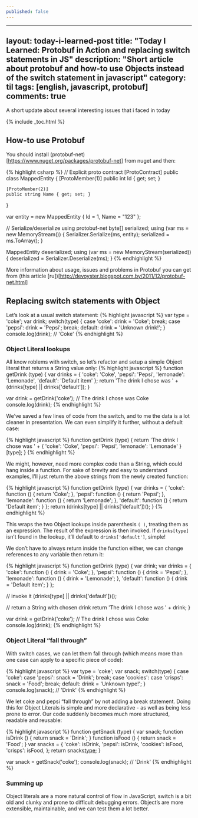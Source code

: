 ```yaml
---
published: false
---
```


---
layout: today-i-learned-post
title: "Today I Learned: Protobuf in Action and replacing switch statements in JS"
description: "Short article about protobuf and how-to use Objects instead of the switch statement in javascript"
category: til
tags: [english, javascript, protobuf]
comments: true
---

A short update about several interesting issues that i faced in today

{% include _toc.html %}

## How-to use Protobuf
You should install (protobuf-net)[https://www.nuget.org/packages/protobuf-net] from nuget and then:

{% highlight csharp %}
// Explicit proto contract
[ProtoContract]
public class MappedEntity
{
    [ProtoMember(1)]
    public int Id { get; set; }

    [ProtoMember(2)]
    public string Name { get; set; }
}

var entity = new MappedEntity { Id = 1, Name = "123" };

// Serialize/deserialize using protobuf-net
byte[] serialized;
using (var ms = new MemoryStream())
{
    Serializer.Serialize(ms, entity);
    serialized = ms.ToArray();
}

MappedEntity deserialized;
using (var ms = new MemoryStream(serialized))
{
    deserialized = Serializer.Deserialize<MappedEntity>(ms);
}
{% endhighlight %}

More information about usage, issues and problems in Protobuf you can get from (this article [ru])[http://devoyster.blogspot.com.by/2011/12/protobuf-net.html]

## Replacing switch statements with Object

Let’s look at a usual switch statement:
{% highlight javascript %}
var type = 'coke';
var drink;
switch(type) {
case 'coke':
  drink = 'Coke';
  break;
case 'pepsi':
  drink = 'Pepsi';
  break;
default:
  drink = 'Unknown drink!';
}
console.log(drink); // 'Coke'
{% endhighlight %}

### Object Literal lookups

All know roblems with switch, so let’s refactor and setup a simple Object literal that returns a String value only:
{% highlight javascript %}
function getDrink (type) {
  var drinks = {
    'coke': 'Coke',
    'pepsi': 'Pepsi',
    'lemonade': 'Lemonade',
    'default': 'Default item'
  };
  return 'The drink I chose was ' + (drinks[type] || drinks['default']);
}

var drink = getDrink('coke');
// The drink I chose was Coke
console.log(drink);
{% endhighlight %}

We’ve saved a few lines of code from the switch, and to me the data is a lot cleaner in presentation. We can even simplify it further, without a default case:

{% highlight javascript %}
function getDrink (type) {
  return 'The drink I chose was ' + {
    'coke': 'Coke',
    'pepsi': 'Pepsi',
    'lemonade': 'Lemonade'
  }[type];
}
{% endhighlight %}

We might, however, need more complex code than a String, which could hang inside a function. For sake of brevity and easy to understand examples, I’ll just return the above strings from the newly created function:

{% highlight javascript %}
function getDrink (type) {
  var drinks = {
    'coke': function () {
      return 'Coke';
    },
    'pepsi': function () {
      return 'Pepsi';
    },
    'lemonade': function () {
      return 'Lemonade';
    },
    'default': function () {
      return 'Default item';
    }
  };
  return (drinks[type] || drinks['default'])();
}
{% endhighlight %}

This wraps the two Object lookups inside parenthesis `( )`, treating them as an expression. The result of the expression is then invoked. If `drinks[type]` isn’t found in the lookup, it’ll default to `drinks['default']`, simple!

We don’t have to always return inside the function either, we can change references to any variable then return it:

{% highlight javascript %}
function getDrink (type) {
  var drink;
  var drinks = {
    'coke': function () {
      drink = 'Coke';
    },
    'pepsi': function () {
      drink = 'Pepsi';
    },
    'lemonade': function () {
      drink = 'Lemonade';
    },
    'default': function () {
      drink = 'Default item';
    }
  };
    
  // invoke it
  (drinks[type] || drinks['default'])();
    
  // return a String with chosen drink
  return 'The drink I chose was ' + drink;
}

var drink = getDrink('coke');
// The drink I chose was Coke
console.log(drink);
{% endhighlight %}

### Object Literal “fall through”

With switch cases, we can let them fall through (which means more than one case can apply to a specific piece of code):

{% highlight javascript %}
var type = 'coke';
var snack;
switch(type) {
case 'coke':
case 'pepsi':
  snack = 'Drink';
  break;
case 'cookies':
case 'crisps':
  snack = 'Food';
  break;
default:
  drink = 'Unknown type!';
}
console.log(snack); // 'Drink'
{% endhighlight %}

We let coke and pepsi “fall through” by not adding a break statement. Doing this for Object Literals is simple and more declarative - as well as being less prone to error. Our code suddenly becomes much more structured, readable and reusable:

{% highlight javascript %}
function getSnack (type) {
  var snack;
  function isDrink () {
    return snack = 'Drink';
  }
  function isFood () {
    return snack = 'Food';
  }
  var snacks = {
    'coke': isDrink,
    'pepsi': isDrink,
    'cookies': isFood,
    'crisps': isFood,
  };
  return snacks[type]();
}

var snack = getSnack('coke');
console.log(snack); // 'Drink'
{% endhighlight %}

### Summing up

Object literals are a more natural control of flow in JavaScript, switch is a bit old and clunky and prone to difficult debugging errors. Object’s are more extensible, maintainable, and we can test them a lot better. 